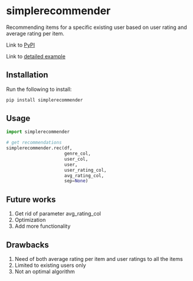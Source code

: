 # simplerecommender
Recommending items for a specific existing user based on user rating and average rating per item.

Link to [PyPI](https://pypi.org/project/simplerecommender)

Link to [detailed example](https://github.com/sujanshirol/simplerecommender/blob/main/Example.ipynb)

## Installation

Run the following to install:

```python
pip install simplerecommender
```

## Usage

```python
import simplerecommender

# get recommendations
simplerecommender.rec(df,
                      genre_col,
                      user_col,
                      user,
                      user_rating_col,
                      avg_rating_col,
                      sep=None)
```

## Future works
1. Get rid of parameter avg_rating_col
2. Optimization
3. Add more functionality

## Drawbacks
1. Need of both average rating per item and user ratings to all the items
2. Limited to existing users only
3. Not an optimal algorithm
